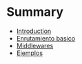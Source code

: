 # Summary

* [Introduction](README.md)
* [Enrutamiento basico](enrutamiento.md)
* [Middlewares](middlewares.md)
* [Ejemplos](ejemplos.md)
